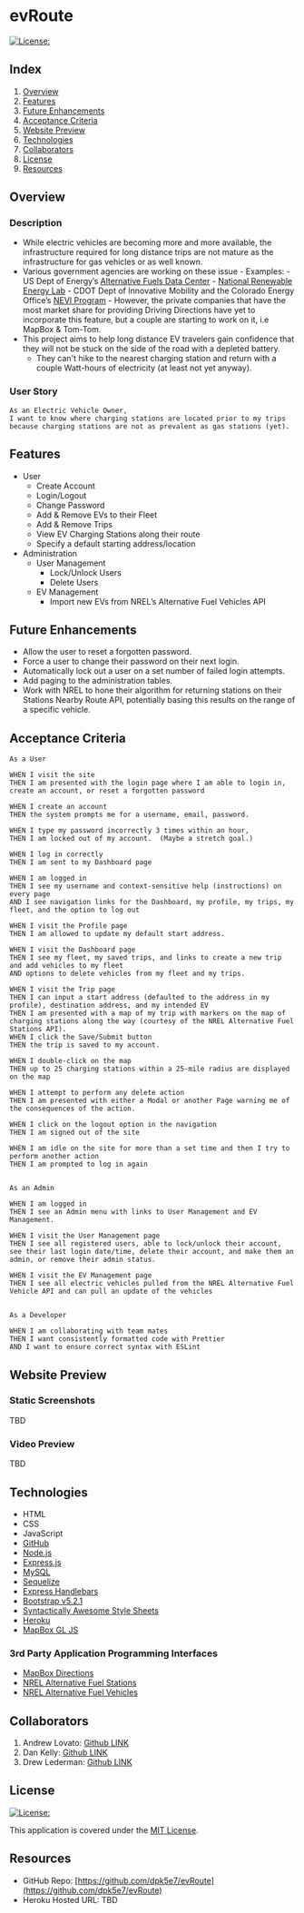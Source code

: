 # evRoute

[![License:](https://img.shields.io/badge/License-MIT-yellow.svg)](https://opensource.org/licenses/MIT)

## Index

1. [Overview](#overview)
2. [Features](#features)
3. [Future Enhancements](#future-enhancements)
4. [Acceptance Criteria](#acceptance-criteria)
5. [Website Preview](#website-preview)
6. [Technologies](#technologies)
7. [Collaborators](#collaborators)
8. [License](#license)
9. [Resources](#resources)

## Overview

### Description

- While electric vehicles are becoming more and more available, the infrastructure required for long distance trips are not mature as the infrastructure for gas vehicles or as well known. 
- Various government agencies are working on these issue
		- Examples: 
			- US Dept of Energy’s [Alternative Fuels Data Center](https://afdc.energy.gov/)
			- [National Renewable Energy Lab](https://developer.nrel.gov/)
			- CDOT Dept of Innovative Mobility and the Colorado Energy Office’s [NEVI Program](https://www.codot.gov/programs/innovativemobility/electrification/nevi-plan)
		- However, the private companies that have the most market share for providing Driving Directions have yet to incorporate this feature, but a couple are starting to work on it, i.e MapBox & Tom-Tom.
- This project aims to help long distance EV travelers gain confidence that they will not be stuck on the side of the road with a depleted battery.
	- They can't hike to the nearest charging station and return with a couple Watt-hours of electricity (at least not yet anyway).

### User Story

```
As an Electric Vehicle Owner,
I want to know where charging stations are located prior to my trips
because charging stations are not as prevalent as gas stations (yet).
```

## Features

- User
	- Create Account
	- Login/Logout
	- Change Password
	- Add & Remove EVs to their Fleet
	- Add & Remove Trips
	- View EV Charging Stations along their route
	- Specify a default starting address/location
- Administration
	- User Management
		- Lock/Unlock Users
		- Delete Users
	- EV Management
		- Import new EVs from NREL’s Alternative Fuel Vehicles API

## Future Enhancements

- Allow the user to reset a forgotten password.
- Force a user to change their password on their next login.
- Automatically lock out a user on a set number of failed login attempts.
- Add paging to the administration tables.
- Work with NREL to hone their algorithm for returning stations on their Stations Nearby Route API, potentially basing this results on the range of a specific vehicle.

## Acceptance Criteria

```
As a User

WHEN I visit the site
THEN I am presented with the login page where I am able to login in, create an account, or reset a forgotten password

WHEN I create an account
THEN the system prompts me for a username, email, password.

WHEN I type my password incorrectly 3 times within an hour,
THEN I am locked out of my account.  (Maybe a stretch goal.)

WHEN I log in correctly
THEN I am sent to my Dashboard page 

WHEN I am logged in
THEN I see my username and context-sensitive help (instructions) on every page
AND I see navigation links for the Dashboard, my profile, my trips, my fleet, and the option to log out

WHEN I visit the Profile page
THEN I am allowed to update my default start address.

WHEN I visit the Dashboard page
THEN I see my fleet, my saved trips, and links to create a new trip and add vehicles to my fleet
AND options to delete vehicles from my fleet and my trips.

WHEN I visit the Trip page
THEN I can input a start address (defaulted to the address in my profile), destination address, and my intended EV
THEN I am presented with a map of my trip with markers on the map of charging stations along the way (courtesy of the NREL Alternative Fuel Stations API).
WHEN I click the Save/Submit button
THEN the trip is saved to my account.

WHEN I double-click on the map
THEN up to 25 charging stations within a 25-mile radius are displayed on the map

WHEN I attempt to perform any delete action
THEN I am presented with either a Modal or another Page warning me of the consequences of the action.

WHEN I click on the logout option in the navigation
THEN I am signed out of the site

WHEN I am idle on the site for more than a set time and then I try to perform another action
THEN I am prompted to log in again


As an Admin

WHEN I am logged in
THEN I see an Admin menu with links to User Management and EV Management.

WHEN I visit the User Management page
THEN I see all registered users, able to lock/unlock their account, see their last login date/time, delete their account, and make them an admin, or remove their admin status.

WHEN I visit the EV Management page
THEN I see all electric vehicles pulled from the NREL Alternative Fuel Vehicle API and can pull an update of the vehicles


As a Developer

WHEN I am collaborating with team mates
THEN I want consistently formatted code with Prettier
AND I want to ensure correct syntax with ESLint
```

## Website Preview

### Static Screenshots

TBD

### Video Preview

TBD

## Technologies

- HTML
- CSS
- JavaScript
- [GitHub](https://www.github.com)
- [Node.js](https://nodejs.org/)
- [Express.js](https://expressjs.com/)
- [MySQL](https://www.mysql.com/)
- [Sequelize](https://sequelize.org/)
- [Express Handlebars](https://www.npmjs.com/package/express-handlebars)
- [Bootstrap v5.2.1](https://www.getbootstrap.com)
- [Syntactically Awesome Style Sheets](https://sass-lang.com/)
- [Heroku](https://www.heroku.com/)
- [MapBox GL JS](https://docs.mapbox.com/mapbox-gl-js/guides/)

### 3rd Party Application Programming Interfaces

- [MapBox Directions](https://docs.mapbox.com/api/navigation/directions/)
- [NREL Alternative Fuel Stations](https://developer.nrel.gov/docs/transportation/alt-fuel-stations-v1/)
- [NREL Alternative Fuel Vehicles](https://developer.nrel.gov/docs/transportation/vehicles-v1/)

## Collaborators

1. Andrew Lovato: [Github LINK](https://github.com/drewlovato)
2. Dan Kelly: [Github LINK](https://github.com/dpk5e7)
3. Drew Lederman: [Github LINK](https://github.com/TREWSKII)

## License

[![License:](https://img.shields.io/badge/License-MIT-yellow.svg)](https://opensource.org/licenses/MIT)

This application is covered under the [MIT License](https://opensource.org/licenses/MIT).

## Resources

- GitHub Repo: [https://github.com/dpk5e7/evRoute](https://github.com/dpk5e7/evRoute)
- Heroku Hosted URL: TBD
